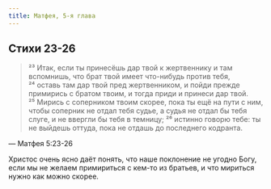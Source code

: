 ```yaml
---
title: Матфея, 5-я глава
---
```


## Стихи 23-26

> ²³ Итак, если ты принесёшь дар твой к жертвеннику и там вспомнишь,
> что брат твой имеет что-нибудь против тебя,
> ²⁴ оставь там дар твой пред жертвенником, и пойди прежде примирись с братом твоим,
> и тогда приди и принеси дар твой.
> ²⁵ Мирись с соперником твоим скорее, пока ты ещё на пути с ним,
> чтобы соперник не отдал тебя судье, а судья не отдал бы тебя слуге, и не ввергли бы тебя в темницу;
> ²⁶ истинно говорю тебе: ты не выйдешь оттуда, пока не отдашь до последнего кодранта.

— Матфея 5:23-26

Христос очень ясно даёт понять, что наше поклонение не угодно Богу,
если мы не желаем примириться с кем-то из братьев, и что мириться нужно как можно скорее.
